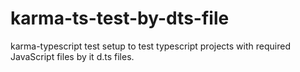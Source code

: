 # karma-ts-test-by-dts-file
karma-typescript test setup to test typescript projects with required JavaScript files by it d.ts files.

